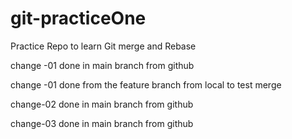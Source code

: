 # git-practiceOne
Practice Repo to learn Git merge and Rebase

change -01 done in main branch from github

change -01 done from the feature branch from local to test merge

change-02 done in main branch from github

change-03 done in main branch from github
